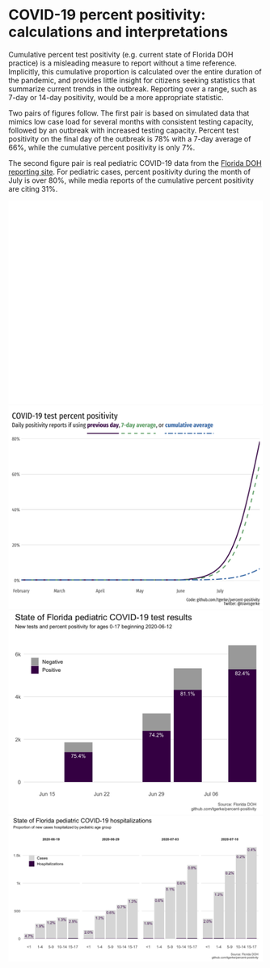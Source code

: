 COVID-19 percent positivity: calculations and interpretations
=====================
  
Cumulative percent test positivity (e.g. current state of Florida DOH practice) is a misleading measure to report without a time reference. Implicitly, this cumulative proportion is calculated over the entire duration of the pandemic, and provides little insight for citizens seeking statistics that summarize current trends in the outbreak. Reporting over a range, such as 7-day or 14-day positivity, would be a more appropriate statistic. 

Two pairs of figures follow. The first pair is based on simulated data that mimics low case load for several months with consistent testing capacity, followed by an outbreak with increased testing capacity. Percent test positivity on the final day of the outbreak is 78% with a 7-day average of 66%, while the cumulative percent positivity is only 7%.

The second figure pair is real pediatric COVID-19 data from the [Florida DOH reporting site](http://ww11.doh.state.fl.us/comm/_partners/covid19_report_archive/). For pediatric cases, percent positivity during the month of July is over 80%, while media reports of the cumulative percent positivity are citing 31%.

![](plots/testing.png)
![](plots/perc_pos.png)
![](plots/pediatric-testing.png)
![](plots/hospitalizations.png)
